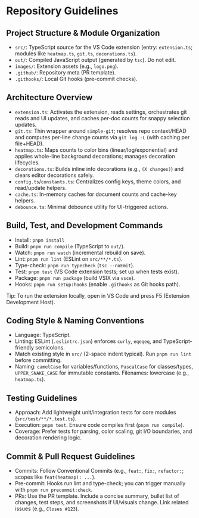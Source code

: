 # Repository Guidelines

## Project Structure & Module Organization
- `src/`: TypeScript source for the VS Code extension (entry: `extension.ts`; modules like `heatmap.ts`, `git.ts`, `decorations.ts`).
- `out/`: Compiled JavaScript output (generated by `tsc`). Do not edit.
- `images/`: Extension assets (e.g., `logo.png`).
- `.github/`: Repository meta (PR template).
- `.githooks/`: Local Git hooks (pre-commit checks).

## Architecture Overview
- `extension.ts`: Activates the extension, reads settings, orchestrates git reads and UI updates, and caches per-doc counts for snappy selection updates.
- `git.ts`: Thin wrapper around `simple-git`; resolves repo context/HEAD and computes per-line change counts via `git log -L` (with caching per file+HEAD).
- `heatmap.ts`: Maps counts to color bins (linear/log/exponential) and applies whole-line background decorations; manages decoration lifecycles.
- `decorations.ts`: Builds inline info decorations (e.g., `(X changes)`) and clears editor decorations safely.
- `config.ts`/`constants.ts`: Centralizes config keys, theme colors, and read/update helpers.
- `cache.ts`: In-memory caches for document counts and cache-key helpers.
- `debounce.ts`: Minimal debounce utility for UI-triggered actions.

## Build, Test, and Development Commands
- Install: `pnpm install`
- Build: `pnpm run compile` (TypeScript to `out/`).
- Watch: `pnpm run watch` (incremental rebuild on save).
- Lint: `pnpm run lint` (ESLint on `src/**/*.ts`).
- Type-check: `pnpm run typecheck` (`tsc --noEmit`).
- Test: `pnpm test` (VS Code extension tests; set up when tests exist).
- Package: `pnpm run package` (build VSIX via `vsce`).
- Hooks: `pnpm run setup:hooks` (enable `.githooks` as Git hooks path).

Tip: To run the extension locally, open in VS Code and press F5 (Extension Development Host).

## Coding Style & Naming Conventions
- Language: TypeScript.
- Linting: ESLint (`.eslintrc.json`) enforces `curly`, `eqeqeq`, and TypeScript-friendly semicolons.
- Match existing style in `src/` (2-space indent typical). Run `pnpm run lint` before committing.
- Naming: `camelCase` for variables/functions, `PascalCase` for classes/types, `UPPER_SNAKE_CASE` for immutable constants. Filenames: lowercase (e.g., `heatmap.ts`).

## Testing Guidelines
- Approach: Add lightweight unit/integration tests for core modules (`src/test/**/*.test.ts`).
- Execution: `pnpm test`. Ensure code compiles first (`pnpm run compile`).
- Coverage: Prefer tests for parsing, color scaling, git I/O boundaries, and decoration rendering logic.

## Commit & Pull Request Guidelines
- Commits: Follow Conventional Commits (e.g., `feat:`, `fix:`, `refactor:`; scopes like `feat(heatmap): ...`).
- Pre-commit: Hooks run lint and type-check; you can trigger manually with `pnpm run precommit:check`.
- PRs: Use the PR template. Include a concise summary, bullet list of changes, test steps, and screenshots if UI/visuals change. Link related issues (e.g., `Closes #123`).
